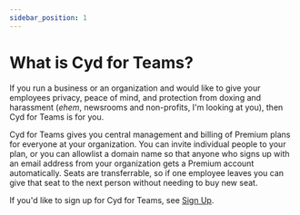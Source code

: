 ```yaml
---
sidebar_position: 1
---
```


# What is Cyd for Teams?

If you run a business or an organization and would like to give your employees privacy, peace of mind, and protection from doxing and harassment (_ehem_, newsrooms and non-profits, I'm looking at you), then Cyd for Teams is for you.

Cyd for Teams gives you central management and billing of Premium plans for everyone at your organization. You can invite individual people to your plan, or you can allowlist a domain name so that anyone who signs up with an email address from your organization gets a Premium account automatically. Seats are transferrable, so if one employee leaves you can give that seat to the next person without needing to buy new seat.

If you'd like to sign up for Cyd for Teams, see [Sign Up](./sign-up).
